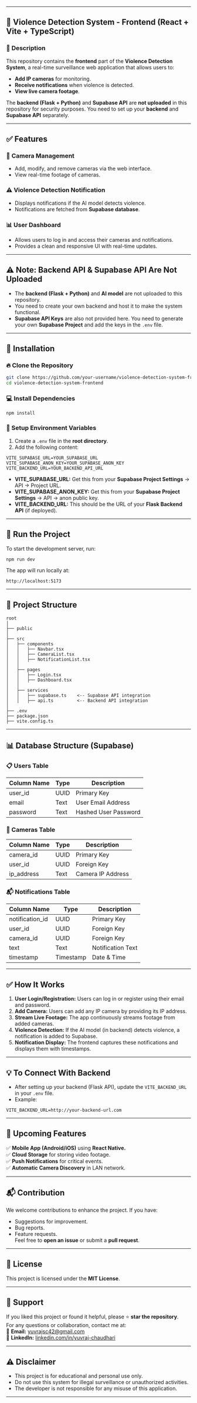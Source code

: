   

---

## 🚨 **Violence Detection System - Frontend (React + Vite + TypeScript)**

### 📌 **Description**
This repository contains the **frontend** part of the **Violence Detection System**, a real-time surveillance web application that allows users to:  
- **Add IP cameras** for monitoring.  
- **Receive notifications** when violence is detected.  
- **View live camera footage**.  

The **backend (Flask + Python)** and **Supabase API** are **not uploaded** in this repository for security purposes. You need to set up your **backend** and **Supabase API** separately.  

---

## ✅ **Features**
### 🎥 **Camera Management**
- Add, modify, and remove cameras via the web interface.  
- View real-time footage of cameras.  

### ⚠️ **Violence Detection Notification**
- Displays notifications if the AI model detects violence.  
- Notifications are fetched from **Supabase database**.  

### 📊 **User Dashboard**
- Allows users to log in and access their cameras and notifications.  
- Provides a clean and responsive UI with real-time updates.  

---

## ⚠ **Note: Backend API & Supabase API Are Not Uploaded**
- The **backend (Flask + Python)** and **AI model** are not uploaded to this repository.  
- You need to create your own backend and host it to make the system functional.  
- **Supabase API Keys** are also not provided here. You need to generate your own **Supabase Project** and add the keys in the `.env` file.  

---

## 📜 **Installation**
### 🔥 Clone the Repository
```bash
git clone https://github.com/your-username/violence-detection-system-frontend.git
cd violence-detection-system-frontend
```

### 💻 Install Dependencies
```bash
npm install
```

### 🔐 Setup Environment Variables
1. Create a `.env` file in the **root directory**.  
2. Add the following content:  
```
VITE_SUPABASE_URL=YOUR_SUPABASE_URL
VITE_SUPABASE_ANON_KEY=YOUR_SUPABASE_ANON_KEY
VITE_BACKEND_URL=YOUR_BACKEND_API_URL
```

- **VITE_SUPABASE_URL:** Get this from your **Supabase Project Settings** → API → Project URL.  
- **VITE_SUPABASE_ANON_KEY:** Get this from your **Supabase Project Settings** → API → anon public key.  
- **VITE_BACKEND_URL:** This should be the URL of your **Flask Backend API** (if deployed).  

---

## 🚀 Run the Project
To start the development server, run:  
```bash
npm run dev
```
The app will run locally at:  
```
http://localhost:5173
```

---

## 📂 Project Structure
```
root
│
├── public
│
├── src
│   ├── components
│   │   ├── Navbar.tsx
│   │   ├── CameraList.tsx
│   │   ├── NotificationList.tsx
│   │
│   ├── pages
│   │   ├── Login.tsx
│   │   ├── Dashboard.tsx
│   │
│   ├── services
│   │   ├── supabase.ts    <-- Supabase API integration
│   │   ├── api.ts         <-- Backend API integration
│
├── .env
├── package.json
├── vite.config.ts
```

---

## 📊 **Database Structure (Supabase)**
### 📋 Users Table
| Column Name | Type     | Description            |
|-------------|----------|------------------------|
| user_id     | UUID     | Primary Key            |
| email       | Text     | User Email Address     |
| password    | Text     | Hashed User Password   |

### 🎥 Cameras Table
| Column Name | Type     | Description            |
|-------------|----------|------------------------|
| camera_id   | UUID     | Primary Key            |
| user_id     | UUID     | Foreign Key            |
| ip_address  | Text     | Camera IP Address      |

### 📬 Notifications Table
| Column Name     | Type     | Description       |
|-----------------|----------|-------------------|
| notification_id | UUID     | Primary Key       |
| user_id         | UUID     | Foreign Key       |
| camera_id       | UUID     | Foreign Key       |
| text            | Text     | Notification Text |
| timestamp       | Timestamp | Date & Time       |

---

## ✅ **How It Works**
1. **User Login/Registration:** Users can log in or register using their email and password.  
2. **Add Camera:** Users can add any IP camera by providing its IP address.  
3. **Stream Live Footage:** The app continuously streams footage from added cameras.  
4. **Violence Detection:** If the AI model (in backend) detects violence, a notification is added to Supabase.  
5. **Notification Display:** The frontend captures these notifications and displays them with timestamps.  

---

## 💡 **To Connect With Backend**
- After setting up your backend (Flask API), update the `VITE_BACKEND_URL` in your `.env` file.  
- Example:  
```
VITE_BACKEND_URL=http://your-backend-url.com
```

---

## 💎 **Upcoming Features**
✅ **Mobile App (Android/iOS)** using **React Native.**  
✅ **Cloud Storage** for storing video footage.  
✅ **Push Notifications** for critical events.  
✅ **Automatic Camera Discovery** in LAN network.  

---

## 📬 **Contribution**
We welcome contributions to enhance the project. If you have:  
- Suggestions for improvement.  
- Bug reports.  
- Feature requests.  
Feel free to **open an issue** or submit a **pull request**.  

---

## 📜 **License**
This project is licensed under the **MIT License**.

---

## 💖 **Support**
If you liked this project or found it helpful, please ⭐ **star the repository**.  
For any questions or collaboration, contact me at:  
📧 **Email:** [yuvrajsc42@gmail.com](mailto:yuvrajsc42@gmail.com)  
💬 **LinkedIn:** [linkedin.com/in/yuvraj-chaudhari](https://linkedin.com/in/yuvraj-chaudhari)  

---

## ⚠ **Disclaimer**
- This project is for educational and personal use only.  
- Do not use this system for illegal surveillance or unauthorized activities.  
- The developer is not responsible for any misuse of this application.  

---


